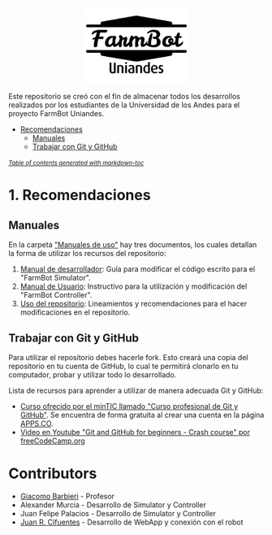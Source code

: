 <p align="center">
  <img src="/Images/logo.png" alt="FarmBot Uniandes Logo" width="200"/>
</p>



Este repositorio se creó con el fin de almacenar todos los desarrollos realizados por los estudiantes de la Universidad de los Andes para el proyecto FarmBot Uniandes. 

* [Recomendaciones](#1-recomendaciones)
    + [Manuales](#manuales)
    + [Trabajar con Git y GitHub](#trabajar-con-git-y-github)

<small><i><a href='http://ecotrust-canada.github.io/markdown-toc/'>Table of contents generated with markdown-toc</a></i></small>

# 1. Recomendaciones

## Manuales

En la carpeta ["Manuales de uso"](https://github.com/JuanRCifuentes/FarmBot_Uniandes/tree/main/Manuales%20de%20uso) hay tres documentos, los cuales detallan la forma de utilizar los recursos del repositorio:
1. [Manual de desarrollador](https://github.com/JuanRCifuentes/FarmBot_Uniandes/blob/main/Manuales%20de%20uso/Manual_desarrollador.pdf): Guía para modificar el código escrito para el "FarmBot Simulator".
2. [Manual de Usuario](https://github.com/JuanRCifuentes/FarmBot_Uniandes/blob/main/Manuales%20de%20uso/Manual_usuario.pdf): Instructivo para la utilización y modificación del "FarmBot Controller".
3. [Uso del repositorio](https://github.com/JuanRCifuentes/FarmBot_Uniandes/blob/main/Manuales%20de%20uso/Uso_Repositorio.md): Lineamientos y recomendaciones para el hacer modificaciones en el repositorio.

## Trabajar con Git y GitHub

Para utilizar el repositorio debes hacerle fork. Esto creará una copia del repositorio en tu cuenta de GitHub, lo cual te permitirá clonarlo en tu computador, probar y utilizar todo lo desarrollado.

Lista de recursos para aprender a utilizar de manera adecuada Git y GitHub:
- [Curso ofrecido por el minTIC llamado "Curso profesional de Git y GitHub"](https://www.apps.co/cursos/show/6). Se encuentra de forma gratuita al crear una cuenta en la página [APPS.CO](http://apps.co).
- [Video en Youtube "Git and GitHub for beginners - Crash course" por freeCodeCamp.org](https://www.youtube.com/watch?v=RGOj5yH7evk)

# Contributors

- [Giacomo Barbieri](https://github.com/GiacomoBarbieri1) - Profesor
- Alexander Murcia - Desarrollo de Simulator y Controller
- Juan Felipe Palacios - Desarrollo de Simulator y Controller
- [Juan R. Cifuentes](https://github.com/JuanRCifuentes) - Desarrollo de WebApp y conexión con el robot
